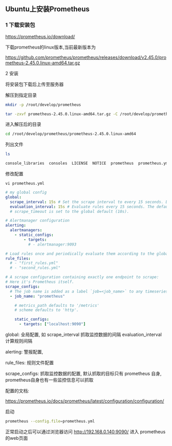 ## Ubuntu上安装Prometheus

### 1 下载安装包

https://prometheus.io/download/

下载prometheus的linux版本,当前最新版本为

https://github.com/prometheus/prometheus/releases/download/v2.45.0/prometheus-2.45.0.linux-amd64.tar.gz



2 安装

将安装包下载后上传至服务器

解压到指定目录

```bash
mkdir -p /root/develop/prometheus
```

```bash
tar -zxvf prometheus-2.45.0.linux-amd64.tar.gz -C /root/develop/prometheus/
```

进入解压后的目录

```bash
cd /root/develop/prometheus/prometheus-2.45.0.linux-amd64
```

列出文件

```bash
ls
```

```bash
console_libraries  consoles  LICENSE  NOTICE  prometheus  prometheus.yml  promtool
```



修改配置 

```
vi prometheus.yml
```

```yaml
# my global config
global:
  scrape_interval: 15s # Set the scrape interval to every 15 seconds. Default is every 1 minute.
  evaluation_interval: 15s # Evaluate rules every 15 seconds. The default is every 1 minute.
  # scrape_timeout is set to the global default (10s).

# Alertmanager configuration
alerting:
  alertmanagers:
    - static_configs:
        - targets:
          # - alertmanager:9093

# Load rules once and periodically evaluate them according to the global 'evaluation_interval'.
rule_files:
  # - "first_rules.yml"
  # - "second_rules.yml"

# A scrape configuration containing exactly one endpoint to scrape:
# Here it's Prometheus itself.
scrape_configs:
  # The job name is added as a label `job=<job_name>` to any timeseries scraped from this config.
  - job_name: "prometheus"

    # metrics_path defaults to '/metrics'
    # scheme defaults to 'http'.

    static_configs:
      - targets: ["localhost:9090"]
```

global: 全局配置, 如 scrape_interval 抓取监控数据的间隔  evaluation_interval 计算规则间隔

alerting: 警报配置,

rule_files: 规则文件配置

scrape_configs: 抓取监控数据的配置, 默认抓取的目标只有 prometheus 自身, prometheus自身也有一些监控信息可以抓取

配置的文档:

https://prometheus.io/docs/prometheus/latest/configuration/configuration/





启动

```bash
prometheus --config.file=prometheus.yml
```

正常启动之后可以通过浏览器访问 http://192.168.0.140:9090/ 进入 prometheus 的web页面



